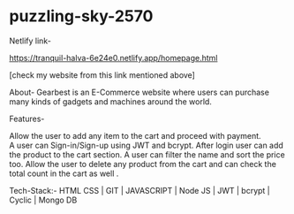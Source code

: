 # puzzling-sky-2570


Netlify link-

https://tranquil-halva-6e24e0.netlify.app/homepage.html

[check my website from this link mentioned above]

About-
Gearbest is an E-Commerce website where users can purchase many kinds of gadgets and machines around the world. 

Features-

Allow the user to add any item to the cart and proceed with payment.  
A user can Sign-in/Sign-up using JWT and bcrypt.
After login user can add the product to the cart section.
A user can filter the name and sort the price too. 
Allow the user to delete any product from the cart and can check the total count in the cart as well .


Tech-Stack:-
HTML CSS | GIT | JAVASCRIPT | Node JS | JWT | bcrypt | Cyclic | Mongo DB 




